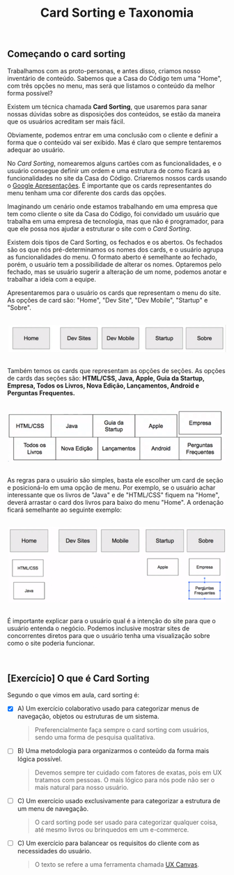 <div align="center">

# Card Sorting e Taxonomia

</div>

<br>

## Começando o card sorting

Trabalhamos com as proto-personas, e antes disso, criamos nosso inventário de conteúdo. Sabemos que a Casa do Código tem uma "Home", com três opções no menu, mas será que listamos o conteúdo da melhor forma possível?

Existem um técnica chamada **Card Sorting**, que usaremos para sanar nossas dúvidas sobre as disposições dos conteúdos, se estão da maneira que os usuários acreditam ser mais fácil.

Obviamente, podemos entrar em uma conclusão com o cliente e definir a forma que o conteúdo vai ser exibido. Mas é claro que sempre tentaremos adequar ao usuário.

No *Card Sorting*, nomearemos alguns cartões com as funcionalidades, e o usuário consegue definir um ordem e uma estrutura de como ficará as funcionalidades no site da Casa do Código. Criaremos nossos cards usando o [Google Apresentações](https://www.google.com/intl/pt-BR/slides/about/). É importante que os cards representantes do menu tenham uma cor diferente dos cards das opções.

Imaginando um cenário onde estamos trabalhando em uma empresa que tem como cliente o site da Casa do Código, foi convidado um usuário que trabalha em uma empresa de tecnologia, mas que não é programador, para que ele possa nos ajudar a estruturar o site com o *Card Sorting*.

Existem dois tipos de Card Sorting, os fechados e os abertos. Os fechados são os que nós pré-determinamos os nomes dos cards, e o usuário agrupa as funcionalidades do menu. O formato aberto é semelhante ao fechado, porém, o usuário tem a possibilidade de alterar os nomes. Optaremos pelo fechado, mas se usuário sugerir a alteração de um nome, podemos anotar e trabalhar a ideia com a equipe.

Apresentaremos para o usuário os cards que representam o menu do site. As opções de card são: "Home", "Dev Site", "Dev Mobile", "Startup" e "Sobre".

<br>

<div align="center">

<img src="images/cards-que-representam-o-menu-do-site.png" alt="Cards que representam o Menu" width="500">

</div>

<br>

Também temos os cards que representam as opções de seções. As opções de cards das seções são: **HTML/CSS, Java, Apple, Guia da Startup, Empresa, Todos os Livros, Nova Edição, Lançamentos, Android e Perguntas Frequentes.**

<br>

<div align="center">

<img src="images/cards-que-representam-as-opcoes-de-secoes.png" alt="Cards que representam as opções da seções" width="500">

</div>

<br>

As regras para o usuário são simples, basta ele escolher um card de seção e posicioná-lo em uma opção de menu. Por exemplo, se o usuário achar interessante que os livros de "Java" e de "HTML/CSS" fiquem na "Home", deverá arrastar o card dos livros para baixo do menu "Home". A ordenação ficará semelhante ao seguinte exemplo:

<br>

<div align="center">

<img src="images/exemplo-de-posicionamento-dos-cards.png" alt="Exemplo de posicionamento" width="500">

</div>

<br>

É importante explicar para o usuário qual é a intenção do site para que o usuário entenda o negócio. Podemos inclusive mostrar sites de concorrentes diretos para que o usuário tenha uma visualização sobre como o site poderia funcionar.

<br>

## [Exercício] O que é Card Sorting

Segundo o que vimos em aula, card sorting é:

- [x] A) Um exercício colaborativo usado para categorizar menus de navegação, objetos ou estruturas de um sistema.
    > Preferencialmente faça sempre o card sorting com usuários, sendo uma forma de pesquisa qualitativa.

- [ ] B) Uma metodologia para organizarmos o conteúdo da forma mais lógica possível.
    > Devemos sempre ter cuidado com fatores de exatas, pois em UX tratamos com pessoas. O mais lógico para nós pode não ser o mais natural para nosso usuário.

- [ ] C) Um exercício usado exclusivamente para categorizar a estrutura de um menu de navegação.
    > O card sorting pode ser usado para categorizar qualquer coisa, até mesmo livros ou brinquedos em um e-commerce.

- [ ] C) Um exercício para balancear os requisitos do cliente com as necessidades do usuário.
    > O texto se refere a uma ferramenta chamada [UX Canvas](https://pt.slideshare.net/fernandaparisi/apresentacao-ux-canvas).

